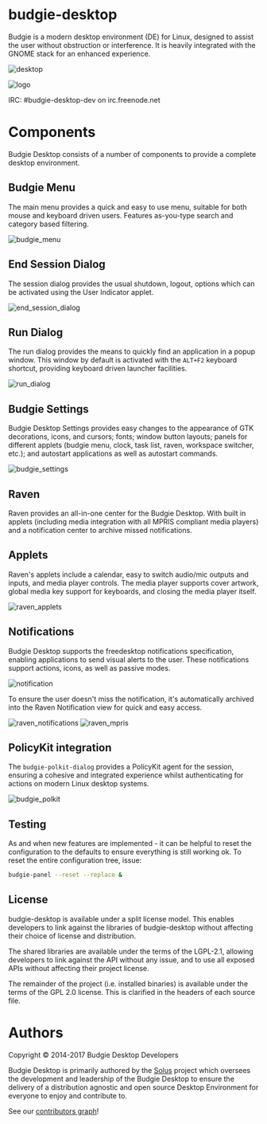 budgie-desktop
==============

Budgie is a modern desktop environment (DE) for Linux, designed to assist the user without obstruction or interference. It is heavily integrated with the GNOME stack for an enhanced experience.

![desktop](.github/screenshots/Desktop.png)

![logo](https://solus-project.com/imgs/budgie-small.png)

IRC: #budgie-desktop-dev on irc.freenode.net

Components
==========

Budgie Desktop consists of a number of components to provide a complete desktop environment.

Budgie Menu
---------

The main menu provides a quick and easy to use menu, suitable for both mouse and keyboard driven users. Features as-you-type search and category based filtering.

![budgie_menu](.github/screenshots/Menu.png)

End Session Dialog
------------------

The session dialog provides the usual shutdown, logout, options which can be activated using the User Indicator applet.

![end_session_dialog](.github/screenshots/EndSession.png)

Run Dialog
----------

The run dialog provides the means to quickly find an application in a popup window. This window by default is activated with the `ALT+F2` keyboard shortcut, providing keyboard driven launcher facilities.

![run_dialog](.github/screenshots/RunDialog.png)

Budgie Settings
---------------

Budgie Desktop Settings provides easy changes to the appearance of GTK decorations, icons, and cursors; fonts; window button layouts; panels for different applets (budgie menu, clock, task list, raven, workspace switcher, etc.); and autostart applications as well as autostart commands.

![budgie_settings](.github/screenshots/Settings.png)

Raven
------

Raven provides an all-in-one center for the Budgie Desktop. With built in applets (including media integration with all MPRIS compliant media players) and a notification center to archive missed notifications.

Applets
-------

Raven's applets include a calendar, easy to switch audio/mic outputs and inputs, and media player controls. The media player supports cover artwork, global media key support for keyboards, and closing the media player itself.

![raven_applets](.github/screenshots/Raven_Applets.png)

Notifications
-------------

Budgie Desktop supports the freedesktop notifications specification, enabling applications to send visual alerts to the user. These notifications support actions, icons, as well as passive modes.

![notification](.github/screenshots/Notification.png)

To ensure the user doesn't miss the notification, it's automatically archived into the Raven Notification view for quick and easy access.

![raven_notifications](.github/screenshots/Raven_Notifications.png)
![raven_mpris](.github/screenshots/Raven_Notifications_Archived.png)

PolicyKit integration
---------------------

The `budgie-polkit-dialog` provides a PolicyKit agent for the session, ensuring a cohesive and integrated experience whilst authenticating for actions on modern Linux desktop systems.

![budgie_polkit](.github/screenshots/Polkit.png)

Testing
------

As and when new features are implemented - it can be helpful to reset the configuration to the defaults to ensure everything is still working ok. To reset the entire configuration tree, issue:

```bash
budgie-panel --reset --replace &
```

License
-------

budgie-desktop is available under a split license model. This enables
developers to link against the libraries of budgie-desktop without
affecting their choice of license and distribution.

The shared libraries are available under the terms of the LGPL-2.1,
allowing developers to link against the API without any issue, and
to use all exposed APIs without affecting their project license.

The remainder of the project (i.e. installed binaries) is available
under the terms of the GPL 2.0 license. This is clarified in the headers
of each source file.

Authors
=======

Copyright © 2014-2017 Budgie Desktop Developers

Budgie Desktop is primarily authored by the [Solus](https://solus-project.com) project which oversees
the development and leadership of the Budgie Desktop to ensure the delivery of a distribution agnostic
and open source Desktop Environment for everyone to enjoy and contribute to.

See our [contributors graph](https://github.com/solus-project/budgie-desktop/graphs/contributors)!
